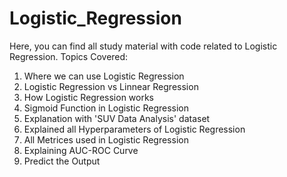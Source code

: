 # Logistic_Regression

Here, you can find all study material with code related to Logistic Regression. Topics Covered:

1. Where we can use Logistic Regression
2. Logistic Regression vs Linnear Regression
3. How Logistic Regression works
4. Sigmoid Function in Logistic Regression
5. Explanation with 'SUV Data Analysis' dataset
6. Explained all Hyperparameters of Logistic Regression
7. All Metrices used in Logistic Regression
8. Explaining AUC-ROC Curve
9. Predict the Output
